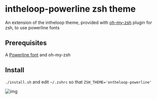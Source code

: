 intheloop-powerline zsh theme
============================

An extension of the intheloop theme, provided with [oh-my-zsh](https://github.com/robbyrussell/oh-my-zsh) plugin for zsh, to use powerline fonts

Prerequisites
-------------

A [Powerline font](https://github.com/Lokaltog/powerline-fonts) and oh-my-zsh

Install
-------

  `./install.sh` and edit `~/.zshrc` so that `ZSH_THEME='ontheloop-powerline'`


![img](http://i.imgur.com/0Qr9sUb.png)
